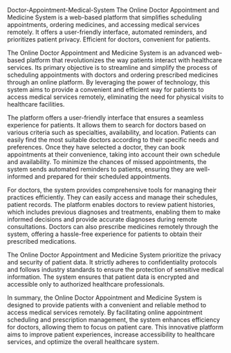 Doctor-Appointment-Medical-System
The Online Doctor Appointment and Medicine System is a web-based platform that simplifies scheduling appointments, ordering medicines, and accessing medical services remotely. It offers a user-friendly interface, automated reminders, and prioritizes patient privacy. Efficient for doctors, convenient for patients.

The Online Doctor Appointment and Medicine System is an advanced web-based platform that revolutionizes the way patients interact with healthcare services. Its primary objective is to streamline and simplify the process of scheduling appointments with doctors and ordering prescribed medicines through an online platform. By leveraging the power of technology, this system aims to provide a convenient and efficient way for patients to access medical services remotely, eliminating the need for physical visits to healthcare facilities.

The platform offers a user-friendly interface that ensures a seamless experience for patients. It allows them to search for doctors based on various criteria such as specialties, availability, and location. Patients can easily find the most suitable doctors according to their specific needs and preferences. Once they have selected a doctor, they can book appointments at their convenience, taking into account their own schedule and availability. To minimize the chances of missed appointments, the system sends automated reminders to patients, ensuring they are well-informed and prepared for their scheduled appointments.

For doctors, the system provides comprehensive tools for managing their practices efficiently. They can easily access and manage their schedules, patient records. The platform enables doctors to review patient histories, which includes previous diagnoses and treatments, enabling them to make informed decisions and provide accurate diagnoses during remote consultations. Doctors can also prescribe medicines remotely through the system, offering a hassle-free experience for patients to obtain their prescribed medications.

The Online Doctor Appointment and Medicine System prioritize the privacy and security of patient data. It strictly adheres to confidentiality protocols and follows industry standards to ensure the protection of sensitive medical information. The system ensures that patient data is encrypted and accessible only to authorized healthcare professionals.

In summary, the Online Doctor Appointment and Medicine System is designed to provide patients with a convenient and reliable method to access medical services remotely. By facilitating online appointment scheduling and prescription management, the system enhances efficiency for doctors, allowing them to focus on patient care. This innovative platform aims to improve patient experiences, increase accessibility to healthcare services, and optimize the overall healthcare system.